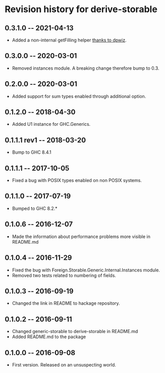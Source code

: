 # Revision history for derive-storable

## 0.3.1.0  -- 2021-04-13

* Added a non-internal getFilling helper [thanks to dpwiz](https://github.com/mkloczko/derive-storable/pull/8).


## 0.3.0.0  -- 2020-03-01

* Removed instances module. A breaking change therefore bump to 0.3.

## 0.2.0.0  -- 2020-03-01

* Added support for sum types enabled through additional option.

## 0.1.2.0  -- 2018-04-30

* Added U1 instance for GHC.Generics.

## 0.1.1.1 rev1 -- 2018-03-20

* Bump to GHC 8.4.1

## 0.1.1.1  -- 2017-10-05

* Fixed a bug with POSIX types enabled on non POSIX systems.

## 0.1.1.0  -- 2017-07-19

* Bumped to GHC 8.2.*

## 0.1.0.6  -- 2016-12-07

* Made the information about performance problems more visible in README.md

## 0.1.0.4  -- 2016-11-29

* Fixed the bug with Foreign.Storable.Generic.Internal.Instances module.
* Removed two tests related to numbering of fields.

## 0.1.0.3  -- 2016-09-19

* Changed the link in README to hackage repository.

## 0.1.0.2  -- 2016-09-11

* Changed generic-storable to derive-storable in README.md
* Added README.md to the package


## 0.1.0.0  -- 2016-09-08

* First version. Released on an unsuspecting world.
